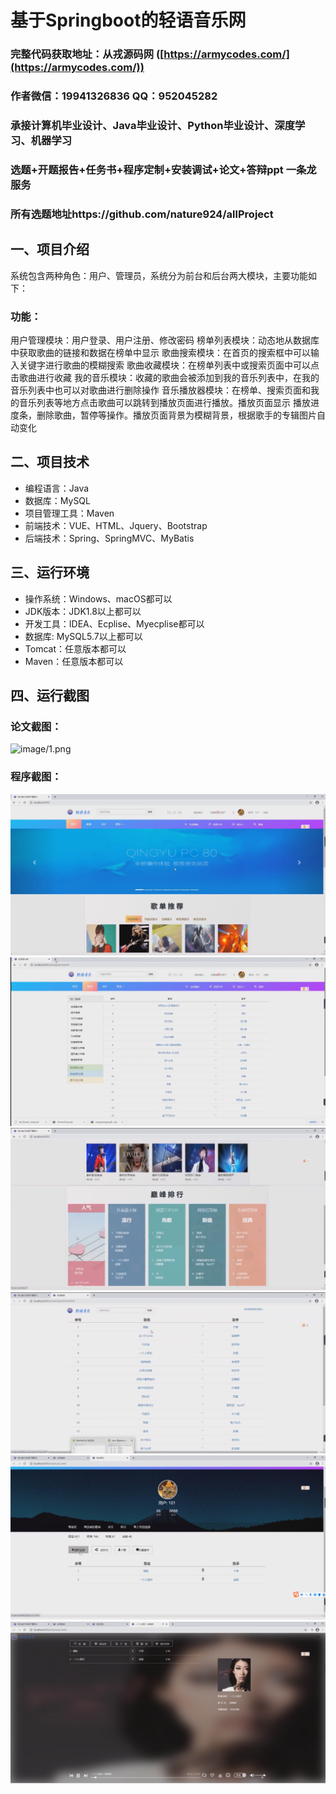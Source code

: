 基于Springboot的轻语音乐网
=
### 完整代码获取地址：从戎源码网 ([https://armycodes.com/](https://armycodes.com/))
### 作者微信：19941326836  QQ：952045282 
### 承接计算机毕业设计、Java毕业设计、Python毕业设计、深度学习、机器学习
### 选题+开题报告+任务书+程序定制+安装调试+论文+答辩ppt 一条龙服务
### 所有选题地址https://github.com/nature924/allProject

一、项目介绍
---
系统包含两种角色：用户、管理员，系统分为前台和后台两大模块，主要功能如下：

### 功能：
用户管理模块：用户登录、用户注册、修改密码
榜单列表模块：动态地从数据库中获取歌曲的链接和数据在榜单中显示
歌曲搜索模块：在首页的搜索框中可以输入关键字进行歌曲的模糊搜索
歌曲收藏模块：在榜单列表中或搜索页面中可以点击歌曲进行收藏
我的音乐模块：收藏的歌曲会被添加到我的音乐列表中，在我的音乐列表中也可以对歌曲进行删除操作
音乐播放器模块：在榜单、搜索页面和我的音乐列表等地方点击歌曲可以跳转到播放页面进行播放。播放页面显示
播放进度条，删除歌曲，暂停等操作。播放页面背景为模糊背景，根据歌手的专辑图片自动变化






二、项目技术
---
- 编程语言：Java
- 数据库：MySQL
- 项目管理工具：Maven
- 前端技术：VUE、HTML、Jquery、Bootstrap
- 后端技术：Spring、SpringMVC、MyBatis

三、运行环境
---
- 操作系统：Windows、macOS都可以
- JDK版本：JDK1.8以上都可以
- 开发工具：IDEA、Ecplise、Myecplise都可以
- 数据库: MySQL5.7以上都可以
- Tomcat：任意版本都可以
- Maven：任意版本都可以

四、运行截图
---
### 论文截图：
![image/1.png](limage/1.png)

### 程序截图：
![image/1.png](image/1.png)
![image/1.png](image/2.png)
![image/1.png](image/3.png)
![image/1.png](image/4.png)
![image/1.png](image/5.png)
![image/1.png](image/6.png)



